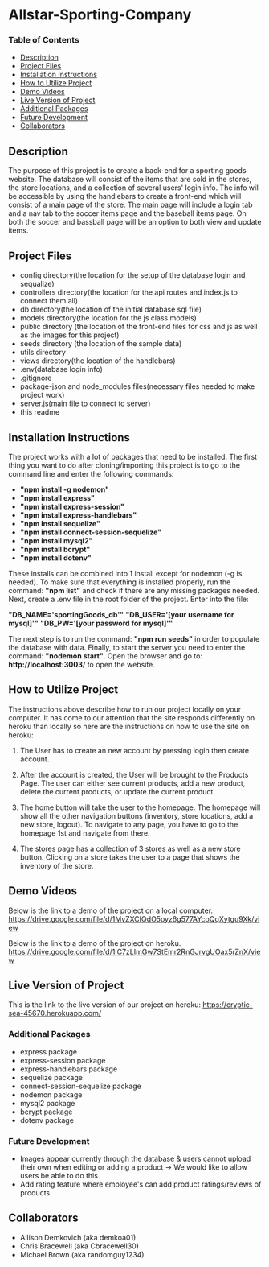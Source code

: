 # Allstar-Sporting-Company

### Table of Contents
- [Description](#description)
- [Project Files](#project-files)
- [Installation Instructions](#installation-instructions)
- [How to Utilize Project](#how-to-utilize-project)
- [Demo Videos](#demo-videos)
- [Live Version of Project](#live-version-of-project)
- [Additional Packages](#additional-packages)
- [Future Development](#future-development)
- [Collaborators](#collaborators)


## Description
The purpose of this project is to create a back-end for a sporting goods website.
The database will consist of the items that are sold in the stores, the store 
locations, and a collection of several users' login info. The info will be 
accessible by using the handlebars to create a front-end which will consist of
a main page of the store. The main page will include a login tab and a nav tab
to the soccer items page and the baseball items page. On both the soccer and 
bassball page will be an option to both view and update items. 


## Project Files
- config directory(the location for the setup of the database login and sequalize)
- controllers directory(the location for the api routes and index.js to connect
    them all)
- db directory(the location of the initial database sql file)
- models directory(the location for the js class models)
- public directory (the location of the front-end files for css and js as well as
    the images for this project)
- seeds directory (the location of the sample data)
- utils directory
- views directory(the location of the handlebars)
- .env(database login info)
- .gitignore
- package-json and node_modules files(necessary files needed to make project work)
- server.js(main file to connect to server)
- this readme


## Installation Instructions
The project works with a lot of packages that need to be installed. The first thing
you want to do after cloning/importing this project is to go to the command line 
and enter the following commands:
- __"npm install -g nodemon"__  
- __"npm install express"__
- __"npm install express-session"__ 
- __"npm install express-handlebars"__
- __"npm install sequelize"__
- __"npm install connect-session-sequelize"__
- __"npm install mysql2"__
- __"npm install bcrypt"__
- __"npm install dotenv"__

These installs can be combined into 1 install except for nodemon (-g is needed).
To make sure that everything is installed properly, run the command: 
__"npm list"__ and check if there are any missing packages needed. Next, create 
a .env file in the root folder of the project. Enter into the file:

__"DB_NAME='sportingGoods_db'"__
__"DB_USER='[your username for mysql]'"__
__"DB_PW='[your password for mysql]'"__

The next step is to run the command: __"npm run seeds"__  in order to populate
the database with data. Finally, to start the server you need to enter the command: 
__"nodemon start"__. Open the browser and go to: __http://localhost:3003/__ to open the website. 


## How to Utilize Project
The instructions above describe how to run our project locally on your computer.
It has come to our attention that the site responds differently on heroku than
locally so here are the instructions on how to use the site on heroku:

1. The User has to create an new account by pressing login then create account.

2. After the account is created, the User will be brought to the Products Page.
The user can either see current products, add a new product, delete the current 
products, or update the current product.

3. The home button will take the user to the homepage. The homepage will show all 
the other navigation buttons (inventory, store locations, add a new store, logout).
To navigate to any page, you have to go to the homepage 1st and navigate from there.

4. The stores page has a collection of 3 stores as well as a new store button. 
Clicking on a store takes the user to a page that shows the inventory of the store.


## Demo Videos
Below is the link to a demo of the project on a local computer.
https://drive.google.com/file/d/1MvZXCIQdO5oyz6g577AYcoQqXytgu9Xk/view

Below is the link to a demo of the project on heroku.
https://drive.google.com/file/d/1IC7zLImGw7StEmr2RnGJrvgUOax5rZnX/view


## Live Version of Project
This is the link to the live version of our project on heroku:
https://cryptic-sea-45670.herokuapp.com/


### Additional Packages
- express package
- express-session package
- express-handlebars package
- sequelize package
- connect-session-sequelize package
- nodemon package
- mysql2 package
- bcrypt package
- dotenv package


### Future Development
- Images appear currently through the database & users cannot upload their own when 
    editing or adding a product -> We would like to allow users be able to do this
- Add rating feature where employee's can add product ratings/reviews of products


## Collaborators
- Allison Demkovich (aka demkoa01)
- Chris Bracewell (aka Cbracewell30)
- Michael Brown (aka randomguy1234)
